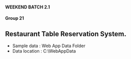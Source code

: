 #### WEEKEND BATCH 2.1 
#### Group 21
## Restaurant Table Reservation System.

- Sample data : Web App Data Folder 
- Data location : C:\WebAppData
